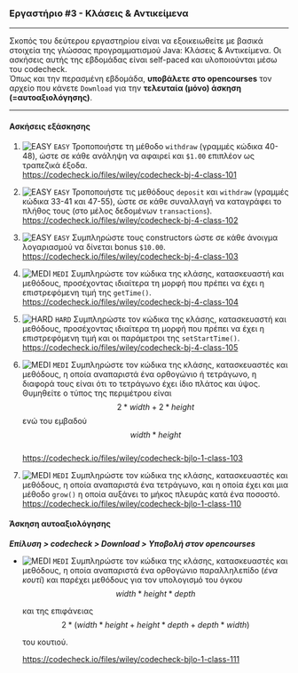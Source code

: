 ### Εργαστήριο #3 - Κλάσεις & Αντικείμενα
___
Σκοπός του δεύτερου εργαστηρίου είναι να εξοικειωθείτε με βασικά στοιχεία της γλώσσας προγραμματισμού Java: Κλάσεις & Αντικείμενα.
Οι ασκήσεις αυτής της εβδομάδας είναι self-paced και υλοποιούνται μέσω του codecheck.  
Όπως και την περασμένη εβδομάδα, **υποβάλετε στο opencourses** τον αρχείο που κάνετε `Download` για την **τελευταία (μόνο) άσκηση (=αυτοαξιολόγησης)**.

___
#### Ασκήσεις εξάσκησης ####

1. ![EASY](https://via.placeholder.com/15/c5f015/c5f015.png) `EASY`
    Τροποποιήστε τη μέθοδο `withdraw` (γραμμές κώδικα 40-48), ώστε σε κάθε ανάληψη να αφαιρεί και `$1.00` επιπλέον ως τραπεζικά έξοδα.  
    https://codecheck.io/files/wiley/codecheck-bj-4-class-101

1. ![EASY](https://via.placeholder.com/15/c5f015/c5f015.png) `EASY`
    Τροποποιήστε τις μεθόδους `deposit` και `withdraw` (γραμμές κώδικα 33-41 και 47-55), ώστε σε κάθε συναλλαγή να καταγράφει το πλήθος τους (στο μέλος δεδομένων `transactions`).   
    https://codecheck.io/files/wiley/codecheck-bj-4-class-102

1. ![EASY](https://via.placeholder.com/15/c5f015/c5f015.png) `EASY`
    Συμπληρώστε τους constructors ώστε σε κάθε άνοιγμα λογαριασμού να δίνεται bonus `$10.00`.  
    https://codecheck.io/files/wiley/codecheck-bj-4-class-103

2. ![MEDI](https://via.placeholder.com/15/ffa500/ffa500.png) `MEDI`
    Συμπληρώστε τον κώδικα της κλάσης, κατασκευαστή και μεθόδους, προσέχοντας ιδιαίτερα τη μορφή που πρέπει να έχει η επιστρεφόμενη τιμή της `getTime()`.  
    https://codecheck.io/files/wiley/codecheck-bj-4-class-104

3. ![HARD](https://via.placeholder.com/15/f03c15/f03c15.png) `HARD`
    Συμπληρώστε τον κώδικα της κλάσης, κατασκευαστή και μεθόδους, προσέχοντας ιδιαίτερα τη μορφή που πρέπει να έχει η επιστρεφόμενη τιμή και οι παράμετροι της `setStartTime()`.  
    https://codecheck.io/files/wiley/codecheck-bj-4-class-105

2. ![MEDI](https://via.placeholder.com/15/ffa500/ffa500.png) `MEDI`
    Συμπληρώστε τον κώδικα της κλάσης, κατασκευαστές και μεθόδους, η οποία αναπαριστά ένα ορθογώνιο ή τετράγωνο, η διαφορά τους είναι ότι το τετράγωνο έχει ίδιο πλάτος και ύψος. Θυμηθείτε ο τύπος της περιμέτρου είναι
    $${2 * width + 2 * height}$$
    ενώ του εμβαδού
    $${width * height}$$        
    https://codecheck.io/files/wiley/codecheck-bjlo-1-class-103

2. ![MEDI](https://via.placeholder.com/15/ffa500/ffa500.png) `MEDI`
    Συμπληρώστε τον κώδικα της κλάσης, κατασκευαστές και μεθόδους, η οποία αναπαριστά ένα τετράγωνο, και η οποία έχει και μια μέθοδο `grow()` η οποία αυξάνει το μήκος πλευράς κατά ένα ποσοστό.
    https://codecheck.io/files/wiley/codecheck-bjlo-1-class-110


#### Άσκηση αυτοαξιολόγησης ####
_**Επίλυση > codecheck > Download > Υποβολή στον opencourses**_

*  ![MEDI](https://via.placeholder.com/15/ffa500/ffa500.png) `MEDI`
    Συμπληρώστε τον κώδικα της κλάσης, κατασκευαστές και μεθόδους, η οποία αναπαριστά ένα ορθογώνιο παραλληλεπίδο (_ένα κουτί_) και παρέχει μεθόδους για τον υπολογισμό του όγκου  
    $${ width * height * depth }$$  

    και της επιφάνειας  
    $${2 * (width * height + height * depth + depth * width)}$$  
    <!--$$\sqrt{width^2 + height^2 + depth^2}$$-->
    του κουτιού.

    https://codecheck.io/files/wiley/codecheck-bjlo-1-class-111
